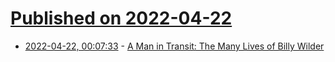 # [Published on 2022-04-22](index.md)

* [2022-04-22, 00:07:33](https://news.ycombinator.com/item?id=31116710) - [A Man in Transit: The Many Lives of Billy Wilder](https://www.thenation.com/article/culture/billy-wilder-biography/)
